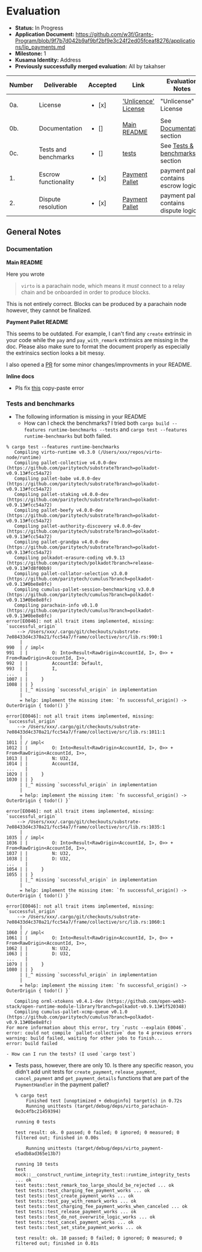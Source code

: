# Evaluation

- **Status:** In Progress
- **Application Document:** https://github.com/w3f/Grants-Program/blob/9f7b7d042b9af9bf2bf9e3c24f2ed05fceaf8276/applications/lip_payments.md
- **Milestone:** 1
- **Kusama Identity:** Address
- **Previously successfully merged evaluation:** All by takahser


| Number | Deliverable | Accepted | Link | Evaluation Notes |
| ------ | ----------- | -------- | ---- | ---------------- |
| 0a. | License | <ul><li>[x]</li></ul> | ['Unlicence' License](https://github.com/virto-network/virto-node/blob/bc0bd8ca74deb58499b9258094fcae462b96729d/LICENSE) | "Unlicense" License |
| 0b. | Documentation | <ul><li>[]</li></ul> | [Main README](https://github.com/virto-network/virto-node/blob/bc0bd8ca74deb58499b9258094fcae462b96729d/README.md) | See [Documentation](#documentation) section |
| 0c. | Tests and benchmarks | <ul><li>[]</li></ul> | [tests](https://github.com/virto-network/virto-node/blob/bc0bd8ca74deb58499b9258094fcae462b96729d/pallets/payment/src/tests.rs) | See [Tests & benchmarks](#tests-and-benchmarks) section |
| 1. | Escrow functionality | <ul><li>[x]</li></ul> | [Payment Pallet](https://github.com/virto-network/virto-node/blob/bc0bd8ca74deb58499b9258094fcae462b96729d/pallets/payment/src/lib.rs) | payment pallet contains escrow logic |  
| 2. | Dispute resolution  | <ul><li>[x]</li></ul> | [Payment Pallet](https://github.com/virto-network/virto-node/blob/bc0bd8ca74deb58499b9258094fcae462b96729d/pallets/payment/src/lib.rs) | payment pallet contains dispute logic |  

## General Notes

### Documentation

**Main README**

Here you wrote
> `virto` is a parachain node, which means it _must_ connect to a relay chain and be onboarded in order to
produce blocks.

This is not entirely correct. Blocks can be produced by a parachain node however, they cannot be finalized.

**Payment Pallet README**

This seems to be outdated. For example, I can't find any `create` extrinsic in your code while the `pay` and `pay_with_remark` extrinsics are missing in the doc. Please also make sure to format the document properly as especially the extrinsics section looks a bit messy.

I also opened a [PR](https://github.com/virto-network/virto-node/pull/178/files) for some minor changes/improvments in your README.

**Inline docs**

- Pls fix [this](https://github.com/virto-network/virto-node/blob/bc0bd8ca74deb58499b9258094fcae462b96729d/pallets/payment/src/lib.rs#L45) copy-paste error

### Tests and benchmarks
  - The following information is missing in your README
    - How can I check the benchmarks? I tried both `cargo build --features runtime-benchmarks --tests` and `cargo test --features runtime-benchmarks` but both failed.

```
% cargo test --features runtime-benchmarks
   Compiling virto-runtime v0.3.0 (/Users/xxx/repos/virto-node/runtime)
   Compiling pallet-collective v4.0.0-dev (https://github.com/paritytech/substrate?branch=polkadot-v0.9.13#fcc54a72)
   Compiling pallet-babe v4.0.0-dev (https://github.com/paritytech/substrate?branch=polkadot-v0.9.13#fcc54a72)
   Compiling pallet-staking v4.0.0-dev (https://github.com/paritytech/substrate?branch=polkadot-v0.9.13#fcc54a72)
   Compiling pallet-beefy v4.0.0-dev (https://github.com/paritytech/substrate?branch=polkadot-v0.9.13#fcc54a72)
   Compiling pallet-authority-discovery v4.0.0-dev (https://github.com/paritytech/substrate?branch=polkadot-v0.9.13#fcc54a72)
   Compiling pallet-grandpa v4.0.0-dev (https://github.com/paritytech/substrate?branch=polkadot-v0.9.13#fcc54a72)
   Compiling polkadot-erasure-coding v0.9.13 (https://github.com/paritytech/polkadot?branch=release-v0.9.13#7d8f00b9)
   Compiling pallet-collator-selection v3.0.0 (https://github.com/paritytech/cumulus?branch=polkadot-v0.9.13#0be8e8fc)
   Compiling cumulus-pallet-session-benchmarking v3.0.0 (https://github.com/paritytech/cumulus?branch=polkadot-v0.9.13#0be8e8fc)
   Compiling parachain-info v0.1.0 (https://github.com/paritytech/cumulus?branch=polkadot-v0.9.13#0be8e8fc)
error[E0046]: not all trait items implemented, missing: `successful_origin`
    --> /Users/xxx/.cargo/git/checkouts/substrate-7e08433d4c370a21/fcc54a7/frame/collective/src/lib.rs:990:1
     |
990  | / impl<
991  | |         O: Into<Result<RawOrigin<AccountId, I>, O>> + From<RawOrigin<AccountId, I>>,
992  | |         AccountId: Default,
993  | |         I,
...    |
1007 | |     }
1008 | | }
     | |_^ missing `successful_origin` in implementation
     |
     = help: implement the missing item: `fn successful_origin() -> OuterOrigin { todo!() }`

error[E0046]: not all trait items implemented, missing: `successful_origin`
    --> /Users/xxx/.cargo/git/checkouts/substrate-7e08433d4c370a21/fcc54a7/frame/collective/src/lib.rs:1011:1
     |
1011 | / impl<
1012 | |         O: Into<Result<RawOrigin<AccountId, I>, O>> + From<RawOrigin<AccountId, I>>,
1013 | |         N: U32,
1014 | |         AccountId,
...    |
1029 | |     }
1030 | | }
     | |_^ missing `successful_origin` in implementation
     |
     = help: implement the missing item: `fn successful_origin() -> OuterOrigin { todo!() }`

error[E0046]: not all trait items implemented, missing: `successful_origin`
    --> /Users/xxx/.cargo/git/checkouts/substrate-7e08433d4c370a21/fcc54a7/frame/collective/src/lib.rs:1035:1
     |
1035 | / impl<
1036 | |         O: Into<Result<RawOrigin<AccountId, I>, O>> + From<RawOrigin<AccountId, I>>,
1037 | |         N: U32,
1038 | |         D: U32,
...    |
1054 | |     }
1055 | | }
     | |_^ missing `successful_origin` in implementation
     |
     = help: implement the missing item: `fn successful_origin() -> OuterOrigin { todo!() }`

error[E0046]: not all trait items implemented, missing: `successful_origin`
    --> /Users/xxx/.cargo/git/checkouts/substrate-7e08433d4c370a21/fcc54a7/frame/collective/src/lib.rs:1060:1
     |
1060 | / impl<
1061 | |         O: Into<Result<RawOrigin<AccountId, I>, O>> + From<RawOrigin<AccountId, I>>,
1062 | |         N: U32,
1063 | |         D: U32,
...    |
1079 | |     }
1080 | | }
     | |_^ missing `successful_origin` in implementation
     |
     = help: implement the missing item: `fn successful_origin() -> OuterOrigin { todo!() }`

   Compiling orml-xtokens v0.4.1-dev (https://github.com/open-web3-stack/open-runtime-module-library?branch=polkadot-v0.9.13#1f520348)
   Compiling cumulus-pallet-xcmp-queue v0.1.0 (https://github.com/paritytech/cumulus?branch=polkadot-v0.9.13#0be8e8fc)
For more information about this error, try `rustc --explain E0046`.
error: could not compile `pallet-collective` due to 4 previous errors
warning: build failed, waiting for other jobs to finish...
error: build failed
```


    - How can I run the tests? (I used `cargo test`)
  - Tests pass, however, there are only 10. Is there any specific reason, you didn't add unit tests for `create_payment`, `release_payment`, `cancel_payment` and `get_payment_details` functions that are part of the `PaymentHandler` in the payment pallet?
    ```
    % cargo test                                       
        Finished test [unoptimized + debuginfo] target(s) in 0.72s
        Running unittests (target/debug/deps/virto_parachain-0e3c4fbc21459394)

    running 0 tests

    test result: ok. 0 passed; 0 failed; 0 ignored; 0 measured; 0 filtered out; finished in 0.00s

        Running unittests (target/debug/deps/virto_payment-e5adb8ad365e13b7)

    running 10 tests
    test mock::__construct_runtime_integrity_test::runtime_integrity_tests ... ok
    test tests::test_remark_too_large_should_be_rejected ... ok
    test tests::test_charging_fee_payment_works ... ok
    test tests::test_create_payment_works ... ok
    test tests::test_pay_with_remark_works ... ok
    test tests::test_charging_fee_payment_works_when_canceled ... ok
    test tests::test_release_payment_works ... ok
    test tests::test_do_not_overwrite_logic_works ... ok
    test tests::test_cancel_payment_works ... ok
    test tests::test_set_state_payment_works ... ok

    test result: ok. 10 passed; 0 failed; 0 ignored; 0 measured; 0 filtered out; finished in 0.01s
    ```